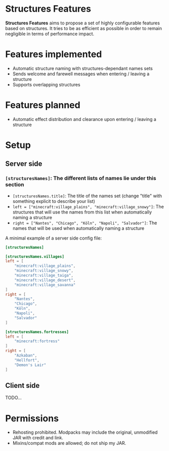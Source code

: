 # Structures Features
**Structures Features** aims to propose a set of highly configurable features based on structures. It tries to be as efficient as possible in order to remain negligible in terms of performance impact.

# Features implemented
- Automatic structure naming with structures-dependant names sets
- Sends welcome and farewell messages when entering / leaving a structure
- Supports overlapping structures

# Features planned
- Automatic effect distribution and clearance upon entering / leaving a structure

# Setup
## Server side
### `[structuresNames]`: The different lists of names lie under this section
- `[structuresNames.title]`: The title of the names set (change "title" with something explicit to describe your list)
- `left = ["minecraft:village_plains", "minecraft:village_snowy"]`: The structures that will use the names from this list when automatically naming a structure
- `right = ["Nantes", "Chicago", "Köln", "Napoli", "Salvador"]`: The names that will be used when automatically naming a structure

A minimal example of a server side config file:
```toml
[structuresNames]

[structuresNames.villages]
left = [
    "minecraft:village_plains",
    "minecraft:village_snowy",
    "minecraft:village_taiga",
    "minecraft:village_desert",
    "minecraft:village_savanna"
]
right = [
    "Nantes",
    "Chicago",
    "Köln",
    "Napoli",
    "Salvador"
]

[structuresNames.fortresses]
left = [
    "minecraft:fortress"
]
right = [
    "Azkaban",
    "Hellfort",
    "Demon's Lair"
]
```

## Client side
TODO...

# Permissions
- Rehosting prohibited. Modpacks may include the original, unmodified JAR with credit and link.
- Mixins/compat mods are allowed; do not ship my JAR.
